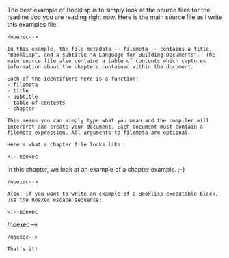 <!--bl
(filemeta
    (title "Examples"))
/bl-->

The best example of Booklisp is to simply look at the source files for the readme doc you are reading right now.  Here is the main source file as I write this examples file:

<!--noexec
```
<!--bl
(filemeta
    (title "Booklisp")
    (subtitle "A Language for Building Documents"))

(table-of-contents
    (chapter "./readme-source/chapters/introduction.md")
    (chapter "./readme-source/chapters/setup-and-running.md")
    (chapter "./readme-source/chapters/examples.md")
)
/bl-->
```
/noexec-->

In this example, the file metadata -- filemeta -- contains a title, "Booklisp", and a subtitle "A Language for Building Documents".  The main source file also contains a table of contents which captures information about the chapters contained within the document.

Each of the identifiers here is a function:
- filemeta
- title
- subtitle
- table-of-contents
- chapter

This means you can simply type what you mean and the compiler will interpret and create your document. Each document must contain a filemeta expression. All arguments to filemeta are optional.

Here's what a chapter file looks like:

<!--noexec
```
<!--bl
(filemeta
    (title "My Chapter"))
/bl-->

In this chapter, we look at an example of a chapter example. ;-)
```
/noexec-->

Also, if you want to write an example of a Booklisp executable block, use the noexec escape sequence:

<!--noexec
```
<!--noexec
<!--bl
(define! "do-not-execute" "This will not execute.")
/bl-->
/noexec-->
```
/noexec-->

That's it!
